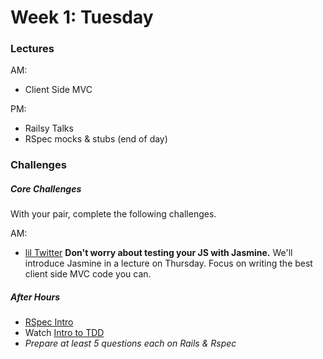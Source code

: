 # Week 1: Tuesday

### Lectures

AM:
- Client Side MVC

PM:
- Railsy Talks
- RSpec mocks & stubs (end of day)

### Challenges

##### Core Challenges

With your pair, complete the following challenges.

AM:
- [lil Twitter](../../../../lil-twitter-challenge) **Don't worry about testing your JS with Jasmine.** We'll introduce Jasmine in a lecture on Thursday. Focus on writing the best client side MVC code you can.

##### After Hours

- [RSpec Intro](../../../../phase-3-rspec-intro-challenge)
- Watch [Intro to TDD](https://talks.devbootcamp.com/rspec-intro)
- _Prepare at least 5 questions *each* on Rails & Rspec_
